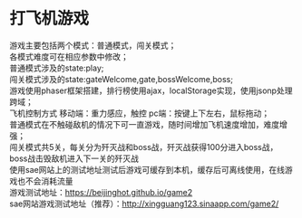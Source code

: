 打飞机游戏
=====================================
游戏主要包括两个模式：普通模式，闯关模式；<br />
各模式难度可在相应参数中修改；<br />
普通模式涉及的state:play;<br />
闯关模式涉及的state:gateWelcome,gate,bossWelcome,boss;<br />
游戏使用phaser框架搭建，排行榜使用ajax，localStorage实现，使用jsonp处理跨域；<br />
飞机控制方式  移动端：重力感应，触控  pc端：按键上下左右，鼠标拖动；<br />
普通模式在不触碰敌机的情况下可一直游戏，随时间增加飞机速度增加，难度增强；<br />
闯关模式共5关，每关分为歼灭战和boss战，歼灭战获得100分进入boss战，boss战击毁敌机进入下一关的歼灭战<br />
使用sae网站上的测试地址测试后游戏可缓存到本机，缓存后可离线使用，在线游戏也不会消耗流量<br />
游戏测试地址：https://beijinghot.github.io/game2 <br />
sae网站游戏测试地址（推荐）：http://xingguang123.sinaapp.com/game2/

